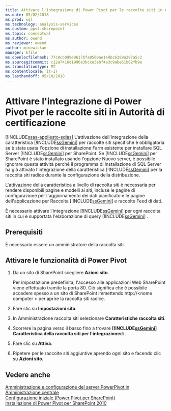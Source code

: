 ```yaml
---
title: Attivare l'integrazione di Power Pivot per le raccolte siti in Autorità di certificazione | Documenti Microsoft
ms.date: 05/02/2018
ms.prod: sql
ms.technology: analysis-services
ms.custom: ppvt-sharepoint
ms.topic: conceptual
ms.author: owend
ms.reviewer: owend
author: minewiskan
manager: kfile
ms.openlocfilehash: 77c8cb0d9e9617bfa0560ae1e9bc6389a297a5c2
ms.sourcegitcommit: c12a7416d1996a3bcce3ebf4a3c9abe61b02fb9e
ms.translationtype: MT
ms.contentlocale: it-IT
ms.lasthandoff: 05/10/2018
---
```

# <a name="activate-power-pivot-integration-for-site-collections-in-ca"></a>Attivare l'integrazione di Power Pivot per le raccolte siti in Autorità di certificazione
[!INCLUDE[ssas-appliesto-sqlas](../../includes/ssas-appliesto-sqlas.md)]
  L'attivazione dell'integrazione della caratteristica [!INCLUDE[ssGemini](../../includes/ssgemini-md.md)] per raccolte siti specifiche è obbligatoria se è stata usata l'opzione di installazione Farm esistente per installare SQL Server [!INCLUDE[ssGemini](../../includes/ssgemini-md.md)] per SharePoint. Se [!INCLUDE[ssGemini](../../includes/ssgemini-md.md)] per SharePoint è stato installato usando l'opzione Nuovo server, è possibile ignorare questa attività perché il programma di installazione di SQL Server ha già attivato l'integrazione della caratteristica [!INCLUDE[ssGemini](../../includes/ssgemini-md.md)] per la raccolta siti radice durante la configurazione della distribuzione.  
  
 L'attivazione della caratteristica a livello di raccolta siti è necessaria per rendere disponibili pagine e modelli ai siti, incluse le pagine di configurazione per l'aggiornamento dei dati pianificato e le pagine dell'applicazione per Raccolta [!INCLUDE[ssGemini](../../includes/ssgemini-md.md)] e raccolte Feed di dati.  
  
 È necessario attivare l'integrazione [!INCLUDE[ssGemini](../../includes/ssgemini-md.md)] per ogni raccolta siti in cui è supportata l'elaborazione di query [!INCLUDE[ssGemini](../../includes/ssgemini-md.md)] .  
  
## <a name="prerequisites"></a>Prerequisiti  
 È necessario essere un amministratore della raccolta siti.  
  
## <a name="activate-power-pivot-features"></a>Attivare le funzionalità di Power Pivot  
  
1.  Da un sito di SharePoint scegliere **Azioni sito**.  
  
     Per impostazione predefinita, l'accesso alle applicazioni Web SharePoint viene effettuato tramite la porta 80. Ciò significa che è possibile accedere spesso a un sito di SharePoint immettendo http://\<nome computer > per aprire la raccolta siti radice.  
  
2.  Fare clic su **Impostazioni sito**.  
  
3.  In Amministrazione raccolta siti selezionare **Caratteristiche raccolta siti**.  
  
4.  Scorrere la pagina verso il basso fino a trovare **[!INCLUDE[ssGemini](../../includes/ssgemini-md.md)] Caratteristica della raccolta siti per l'integrazione**di .  
  
5.  Fare clic su **Attiva**.  
  
6.  Ripetere per le raccolte siti aggiuntive aprendo ogni sito e facendo clic su **Azioni sito**.  
  
## <a name="see-also"></a>Vedere anche  
 [Amministrazione e configurazione del server PowerPivot in Amministrazione centrale](../../analysis-services/power-pivot-sharepoint/power-pivot-server-administration-and-configuration-in-central-administration.md)   
 [Configurazione iniziale (Power Pivot per SharePoint)](http://msdn.microsoft.com/en-us/3a0ec2eb-017a-40db-b8d4-8aa8f4cdc146)   
 [Installazione di Power Pivot per SharePoint 2010](http://msdn.microsoft.com/en-us/8d47dde7-c941-4280-a934-e2fe3f9a938f)  
  
  
